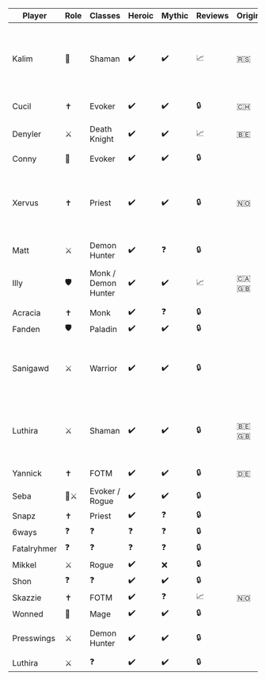 | Player | Role | Classes | Heroic | Mythic | Reviews | Origin | Bio | Public |
| --- | --- | --- | --- | --- | --- | --- | --- | --- |
| Kalim | 🧙 | Shaman | ✔️ | ✔️ | 📈 | 🇷🇸 | Absolute Madman and self-proclaimed best Shaman on any server he's on. | ✔️ |
| Cucil | ✝️ | Evoker | ✔️ | ✔️ | 🔒 | 🇨🇭 | Phelsuma grandis | ✔️ |
| Denyler | ⚔️ | Death Knight | ✔️ | ✔️ | 📈 | 🇧🇪 | Supreme monkey leader | ✔️ |
| Conny | 🧙 | Evoker | ✔️ | ✔️ | 🔒 |  |   | ❌ |
| Xervus | ✝️ | Priest | ✔️ | ✔️ | 🔒 | 🇳🇴 | Spiteful prick with access to LoF and the ability to let you die if you irk him (takes PI bribes) | ✔️ |
| Matt | ⚔️ | Demon Hunter | ✔️ | ❓ | 🔒 |  |   | ❌ |
| Illy | 🛡️ | Monk / Demon Hunter | ✔️ | ✔️ | 📈 | 🇨🇦🇬🇧 | Looks forward to ✨crying✨ after her reviews | ✔️ |
| Acracia | ✝️ | Monk | ✔️ | ❓ | 🔒 |  |   | ❌ |
| Fanden | 🛡️ | Paladin | ✔️ | ✔️ | 🔒 | |  | ✔️ |
| Sanigawd | ⚔️ | Warrior | ✔️ | ✔️ | 🔒 |  | Absolute gaming warlord, that cant be touched, best to ever do it | ✔️ |
| Luthira | ⚔️ | Shaman | ✔️ | ✔️ | 🔒 | 🇧🇪🇬🇧 | Enh shaman main, altoholic extraordinaire. Also ginger, so guard your soul carefully! | ✔️ |
| Yannick | ✝️ | FOTM | ✔️ | ✔️ | 🔒 | 🇩🇪 | german healer | ✔️ |
| Seba | 🧙⚔️ | Evoker / Rogue | ✔️ | ✔️ | 🔒 |  |   | ❌ |
| Snapz | ✝️ | Priest | ✔️ | ❓ | 🔒 |  |   | ❌ |
| 6ways | ❓ | ❓ | ❓ | ❓ | 🔒 |  |   | ❌ |
| Fatalryhmer | ❓ | ❓ | ❓ | ❓ | 🔒 |  |   | ❌ |
| Mikkel | ⚔️ | Rogue | ✔️ | ❌ | 🔒 |  |   | ✔️ |
| Shon | ❓ | ❓ | ✔️ | ✔️ | 🔒 |  |   | ❌ |
| Skazzie | ✝️ | FOTM | ✔️ | ❓ | 📈 | 🇳🇴 |  | ✔️ |
| Wonned | 🧙 | Mage | ✔️ | ✔️ | 🔒 |  |   | ❌ |
| Presswings | ⚔️ | Demon Hunter | ✔️ | ✔️ | 🔒 |  | the creator of illidan stormrage | ✔️ |
| Luthira | ⚔️ | ❓ | ✔️ | ✔️ | 🔒 |  |   | ❌ |
